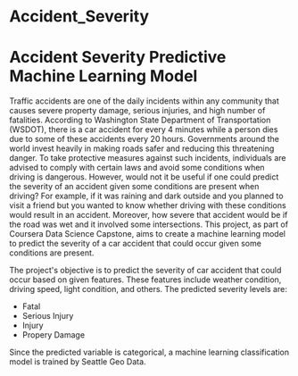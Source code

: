 # Accident_Severity
# Accident Severity Predictive Machine Learning Model
Traffic accidents are one of the daily incidents within any community that causes severe property damage, serious injuries, and high number of fatalities. According to Washington State Department of Transportation (WSDOT), there is a car accident for every 4 minutes while a person dies due to some of these accidents every 20 hours. Governments around the world invest heavily in making roads safer and reducing this threatening danger. To take protective measures against such incidents, individuals are advised to comply with certain laws and avoid some conditions when driving is dangerous. However, would not it be useful if one could predict the severity of an accident given some conditions are present when driving? For example, if it was raining and dark outside and you planned to visit a friend but you wanted to know whether driving with these conditions would result in an accident. Moreover, how severe that accident would be if the road was wet and it involved some intersections. This project, as  part of Coursera Data Science Capstone, aims to create a machine learning model to predict the severity of a car accident that could occur given some conditions are present.

The project's objective is to predict the severity of car accident that could occur based on given features. These features include weather condition, driving speed, light condition, and others. The predicted severity levels are: 
-  Fatal
-  Serious Injury 
-  Injury
-  Propery Damage


Since the predicted variable is categorical, a machine learning classification model is trained by
Seattle Geo Data.

